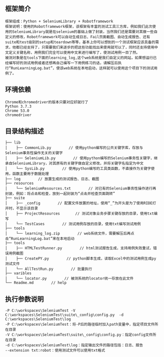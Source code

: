 框架简介
---
  	框架组成：Python + SeleniumLibrary + Robotframework
  	框架说明：使用的Robotframework框架，该框架有丰富的测试工具三方库，例如我们此次使用的SeleniumLibrary就是在selenium的基础上做了封装，当然我们还是需要对其做一些自定义的修改，Robotframework可以自动生成日志、Fail页面截图、自动生成报告、还有suite和test级别的setup和teardown等等，基本上你可以想到的一个测试框架应该具备的需求，他都已经支持了，只需要我们来逐步的把这些功能找出来使用就可以了，同时还支持使用中文定义关键名称，用例我们完全可以使用中文来进行编写了，使测试用例一目了然。
    被测对象是在tools下面的learning_log,这个web系统是我们自定义的网站，如果想运行已经编写好的测试用例或者还想再自己编写一下用例练习的话，请解压后执行“RunLearningLog.bat”，使该web系统在本地启动，这样就可以使用这个项目下的测试用例了。


环境依赖
---
    Chrome和chromedriver的版本只要对应好就行了
  	Python 3.7.3
   	Chrome 53.0
   	chromedriver

目录结构描述
---
  	├── lib                      
  	│    ├── CommonLib.py        // 使用python编写的公共关键字库，存放与Selenium事务性操作无关的关键字
  	│    ├── SeleniumLib.py        // 使用python编写的Selenium事务性关键字，继承自SeleniumLibrary，对其原有的关键字做自定义修改，并将关键字名指定为中文
  	│    └── SysLib.py        // 使用python编写的工具类函数，不直接作为关键字使用，函数主要用于数据处理
  	├── log        // 放置生成的测试报告、日志、截图
  	├── resources                    
  	│    └── SeleniumResources.txt        // 对已有的Selenium事务性操作进行再封装，例如：将点击和检查，放到一起封装为“点击并检查页面跳转”
  	├── suite                      
  	│    ├── _config        // 配置文件放置的地址，使用“_”为开头是为了使用RIDE打开时，不显示该目录
  	│    ├── ProjectResources       // 测试对象业务步骤关键存放的目录，使用txt编写
  	│    └── TestCases        // 测试用例存放的目录，使用txt编写测试用例
  	├── tools                      
  	│    └── learning_log.zip        // web系统文件，需要解压后再点击“RunLearningLog.bat”来在本地启动
  	├── tools                      
  	│    ├── HTMLTestRunner.py        // html测试报告生成，支持用例失败重试，错误用例截图
  	│    ├── CreatePY.py        // python脚本生成，读取Excel中的测试用例生成py测试文件
  	│    └── AllTestRun.py        // 批量执行
  	├── varibles                      
  	│    └── locator.py        // 被测系统的locator统一存放在此文件
  	└── Readme.md        // help

执行参数说明
---
    -P C:\workspaces\SeleniumTest -V C:\workspaces\SeleniumTest\suite\_config\config.py  -d C:\workspaces\SeleniumTest\log 
    -P C:\workspaces\SeleniumTest：将-P后的路径临时加入path变量中，指定项目文件所在目录
    -V C:\workspaces\SeleniumTest\suite\_config\config.py：指定config文件所在目录
    -d C:\workspaces\SeleniumTest\log：指定输出文件的路径包括：日志、报告
    --extension txt:robot：使用测试文件可以使用txt格式
  
